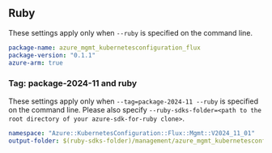 ## Ruby

These settings apply only when `--ruby` is specified on the command line.

```yaml
package-name: azure_mgmt_kubernetesconfiguration_flux
package-version: "0.1.1"
azure-arm: true
```

### Tag: package-2024-11 and ruby

These settings apply only when `--tag=package-2024-11 --ruby` is specified on the command line.
Please also specify `--ruby-sdks-folder=<path to the root directory of your azure-sdk-for-ruby clone>`.

```yaml $(tag) == 'package-2024-11' && $(ruby)
namespace: "Azure::KubernetesConfiguration::Flux::Mgmt::V2024_11_01"
output-folder: $(ruby-sdks-folder)/management/azure_mgmt_kubernetesconfiguration/lib
```